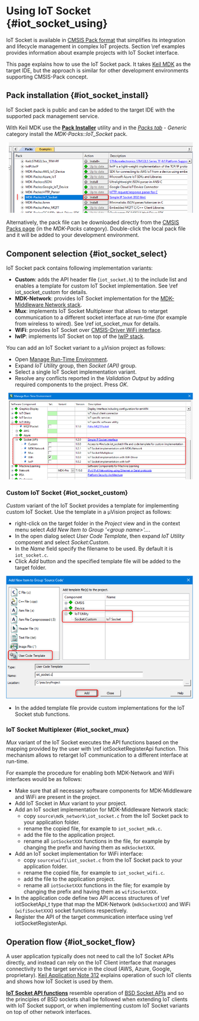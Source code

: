 # Using IoT Socket {#iot_socket_using}

IoT Socket is available in [CMSIS Pack format](https://www.open-cmsis-pack.org/) that simplifies its integration and lifecycle management in complex IoT projects. Section \ref examples provides information about example projects with IoT Socket interface.

This page explains how to use the IoT Socket pack. It takes [Keil MDK](https://developer.arm.com/tools-and-software/embedded/keil-mdk) as the target IDE, but the approach is similar for other development environments supporting CMSIS-Pack concept.

## Pack installation {#iot_socket_install}

IoT Socket pack is public and can be added to the target IDE with the supported pack management service.

With Keil MDK use the [**Pack Installer**](https://www.keil.com/support/man/docs/uv4/uv4_ca_packinstaller.htm) utility and in the [*Packs tab*](https://www.keil.com/support/man/docs/uv4/uv4_ca_packinst_packs.htm) - *Generic* category install the *MDK-Packs\::IoT_Socket* pack.

![IoT Socket in Pack Installer](./images/iot_socket_pack_installer.png)

Alternatively, the pack file can be downloaded directly from the [CMSIS Packs page](https://developer.arm.com/tools-and-software/embedded/cmsis/cmsis-packs) (in the *MDK-Packs* category). Double-click the local pack file and it will be added to your development environment.

## Component selection {#iot_socket_select}

IoT Socket pack contains following implementation variants:

- **Custom**: adds the API header file (`iot_socket.h`) to the include list and enables a template for custom IoT Socket implementation. See \ref iot_socket_custom for details.
- **MDK-Network**: provides IoT Socket implementation for the [MDK-Middleware Network stack](https://www.keil.com/pack/doc/mw/Network/html/index.html).
- **Mux**: implements IoT Socket Multiplexer that allows to retarget communication to a different socket interface at run-time (for example from wireless to wired). See \ref iot_socket_mux for details.
- **WiFi**: provides IoT Socket over [CMSIS-Driver WiFi interface](https://arm-software.github.io/CMSIS_5/Driver/html/group__wifi__interface__gr.html).
- **lwIP**: implements IoT Socket on top of the [lwIP stack](https://en.wikipedia.org/wiki/LwIP).

You can add an IoT Socket variant to a µVision project as follows:
- Open [Manage Run-Time Environment](https://www.keil.com/support/man/docs/uv4/uv4_ca_rtemanager.htm).
- Expand *IoT Utility* group, then *Socket (API)* group.
- Select a single IoT Socket implementation variant.
- Resolve any conflicts reported in the *Validation Output* by adding required components to the project. Press *OK*.

![IoT Socket in Run-Time Environment](./images/iot_socket_rte.png)

### Custom IoT Socket {#iot_socket_custom}

*Custom* variant of the IoT Socket provides a template for implementing custom IoT Socket. Use the template in a µVision project as follows:
 - right-click on the target folder in the _Project_ view and in the context menu select *Add New Item to Group '\<group name\>'...*.
 - In the open dialog select *User Code Template*, then expand *IoT Utility* component and select *Socket:Custom*.
 - In the *Name* field specify the filename to be used. By default it is `iot_socket.c`.
 - Click *Add* button and the specified template file will be added to the target folder.

 ![IoT Socket Template](./images/iot_socket_template.png)

 - In the added template file provide custom implementations for the IoT Socket stub functions.

### IoT Socket Multiplexer {#iot_socket_mux}

*Mux* variant of the IoT Socket executes the API functions based on the mapping provided by the user with \ref iotSocketRegisterApi function. This mechanism allows to retarget IoT communication to a different interface at run-time.

For example the procedure for enabling both MDK-Network and WiFi interfaces would be as follows:
- Make sure that all necessary software components for MDK-Middleware and WiFi are present in the project.
- Add IoT Socket in *Mux* variant to your project.
- Add an IoT socket implementation for MDK-Middleware Network stack:
  - copy `source\mdk_network\iot_socket.c` from the IoT Socket pack to your application folder.
  - rename the copied file, for example to `iot_socket_mdk.c`.
  - add the file to the application project.
  - rename all `iotSocketXXX` functions in the file, for example by changing the prefix and having them as `mdkSocketXXX`.
- Add an IoT socket implementation for WiFi interface:
  - copy `source\wifi\iot_socket.c` from the IoT Socket pack to your application folder.
  - rename the copied file, for example to `iot_socket_wifi.c`.
  - add the file to the application project.
  - rename all `iotSocketXXX` functions in the file; for example by changing the prefix and having them as `wifiSocketXXX`.
- In the application code define two API access structures of \ref iotSocketApi_t type that map the MDK-Network (`mdkSocketXXX`) and WiFi (`wifiSocketXXX`) socket functions respectively.
- Register the API of the target communication interface using \ref iotSocketRegisterApi.

## Operation flow {#iot_socket_flow}

A user application typically does not need to call the IoT Socket APIs directly, and instead can rely on the IoT Client interface that manages connectivity to the target service in the cloud (AWS, Azure, Google, proprietary). [Keil Application Note 312](https://developer.arm.com/documentation/kan312) explains operation of such IoT clients and shows how IoT Socket is used by them.

[**IoT Socket API functions**](./group__iotSocketAPI.html) resemble operation of [BSD Socket APIs](https://en.wikipedia.org/wiki/Berkeley_sockets) and so the principles of BSD sockets shall be followed when extending IoT clients with IoT Socket support, or when implementing custom IoT Socket variants on top of other network interfaces.
